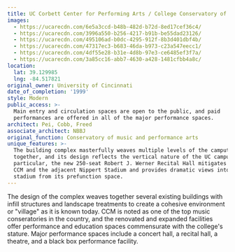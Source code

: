 ```yaml
---
title: UC Corbett Center for Performing Arts / College Conservatory of Music
images:
  - https://ucarecdn.com/6e5a3ccd-b48b-482d-b72d-8ed17cef36c4/
  - https://ucarecdn.com/3996a550-b256-4217-b91b-be55dad23126/
  - https://ucarecdn.com/495106ad-b0dc-4295-912f-8b3d401dbf4b/
  - https://ucarecdn.com/47317ec3-b683-46da-b973-c23a547eecc1/
  - https://ucarecdn.com/4df55e28-b31e-4d8b-97e3-ce6485ef3f7a/
  - https://ucarecdn.com/3a85cc16-abb7-4630-a428-1481cfbb4a8c/
location:
  lat: 39.129985
  lng: -84.517821
original_owner: University of Cincinnati
date_of_completion: '1999'
style: Modern
public_access: >-
  Main entry and circulation spaces are open to the public, and paid
  performances are offered in all of the major performance spaces.
architect: Pei, Cobb, Freed
associate_architect: NBBJ
original_function: Conservatory of music and performance arts
unique_features: >-
  The building complex masterfully weaves multiple levels of the camput
  together, and its design reflects the vertical nature of the UC campus.  In
  particular, the new 250-seat Robert J. Werner Recital Hall mitigates between
  CCM and the adjacent Nippert Stadium and provides dramatic views into the
  stadium from its prefunction space.
---
```


The design of the complex weaves together several existing buildings with infill structures and landscape treatments to create a cohesive environment or "village" as it is known today. CCM is noted as one of the top music conseratories in the country, and the renovated and expanded facilities offer performance and education spaces commensurate with the college's stature. Major performance spaces include a concert hall, a recital hall, a theatre, and a black box performance facility.
